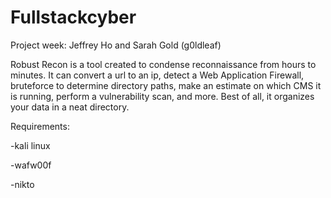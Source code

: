 # Fullstackcyber
Project week: Jeffrey Ho and Sarah Gold (g0ldleaf)

Robust Recon is a tool created to condense reconnaissance from hours to minutes. It can convert a url to an ip, detect a Web Application Firewall, bruteforce to determine directory paths, make an estimate on which CMS it is running, perform a vulnerability scan, and more. Best of all, it organizes your data in a neat directory. 


Requirements: 

-kali linux

-wafw00f

-nikto 

